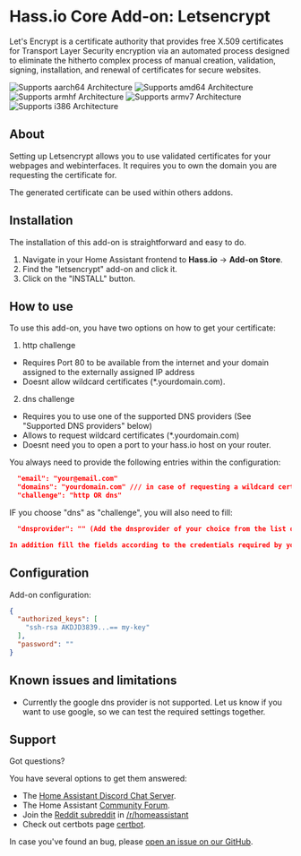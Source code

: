 # Hass.io Core Add-on: Letsencrypt

Let's Encrypt is a certificate authority that provides free X.509 certificates for Transport Layer Security encryption via an automated process designed to eliminate the hitherto complex process of manual creation, validation, signing, installation, and renewal of certificates for secure websites.

![Supports aarch64 Architecture][aarch64-shield] ![Supports amd64 Architecture][amd64-shield] ![Supports armhf Architecture][armhf-shield] ![Supports armv7 Architecture][armv7-shield] ![Supports i386 Architecture][i386-shield]

## About

Setting up Letsencrypt allows you to use validated certificates for your webpages and webinterfaces.
It requires you to own the domain you are requesting the certificate for.

The generated certificate can be used within others addons.

## Installation

The installation of this add-on is straightforward and easy to do.

1. Navigate in your Home Assistant frontend to **Hass.io** -> **Add-on Store**.
2. Find the "letsencrypt" add-on and click it.
3. Click on the "INSTALL" button.

## How to use

To use this add-on, you have two options on how to get your certificate:

1. http challenge
- Requires Port 80 to be available from the internet and your domain assigned to the externally assigned IP address
- Doesnt allow wildcard certificates (*.yourdomain.com).

2. dns challenge
- Requires you to use one of the supported DNS providers (See "Supported DNS providers" below)
- Allows to request wildcard certificates (*.yourdomain.com)
- Doesnt need you to open a port to your hass.io host on your router.

You always need to provide the following entries within the configuration:

```json
  "email": "your@email.com"
  "domains": "yourdomain.com" /// in case of requesting a wildcard certificate, add "*.yourdomain.com".
  "challenge": "http OR dns"
```

IF you choose "dns" as "challenge", you will also need to fill:
```json
  "dnsprovider": "" (Add the dnsprovider of your choice from the list of "Supported DNS providers" below)

In addition fill the fields according to the credentials required by your dns provider.
```

## Configuration

Add-on configuration:

```json
{
  "authorized_keys": [
    "ssh-rsa AKDJD3839...== my-key"
  ],
  "password": ""
}
```

## Known issues and limitations

- Currently the google dns provider is not supported. Let us know if you want to use google, so we can test the required settings together.

## Support

Got questions?

You have several options to get them answered:

- The [Home Assistant Discord Chat Server][discord].
- The Home Assistant [Community Forum][forum].
- Join the [Reddit subreddit][reddit] in [/r/homeassistant][reddit]
- Check out certbots page [certbot].

In case you've found an bug, please [open an issue on our GitHub][issue].

[aarch64-shield]: https://img.shields.io/badge/aarch64-yes-green.svg
[amd64-shield]: https://img.shields.io/badge/amd64-yes-green.svg
[armhf-shield]: https://img.shields.io/badge/armhf-yes-green.svg
[armv7-shield]: https://img.shields.io/badge/armv7-yes-green.svg
[i386-shield]: https://img.shields.io/badge/i386-yes-green.svg
[discord]: https://discord.gg/c5DvZ4e
[forum]: https://community.home-assistant.io
[issue]: https://github.com/home-assistant/hassio-addons/issues
[certbot]: https://certbot.eff.org
[reddit]: https://reddit.com/r/homeassistant
